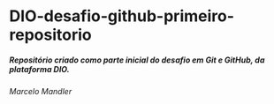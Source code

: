 # DIO-desafio-github-primeiro-repositorio
##### Repositório criado como parte inicial do desafio em Git e GitHub, da plataforma DIO.

###### Marcelo Mandler







